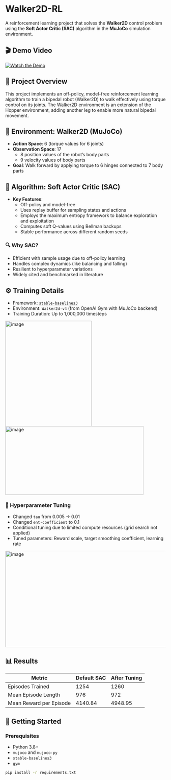 # Walker2D-RL

A reinforcement learning project that solves the **Walker2D** control problem using the **Soft Actor Critic (SAC)** algorithm in the **MuJoCo** simulation environment.

## 🎬 Demo Video

[![Watch the Demo](images/demo_thumbnail.png)](https://youtube.com/shorts/Kq5zZWDZNn8?feature=share)


## 🧠 Project Overview

This project implements an off-policy, model-free reinforcement learning algorithm to train a bipedal robot (Walker2D) to walk effectively using torque control on its joints. The Walker2D environment is an extension of the Hopper environment, adding another leg to enable more natural bipedal movement.

## 🔬 Environment: Walker2D (MuJoCo)

- **Action Space**: 6 (torque values for 6 joints)
- **Observation Space**: 17
  - 8 position values of the robot’s body parts
  - 9 velocity values of body parts
- **Goal**: Walk forward by applying torque to 6 hinges connected to 7 body parts

## 🧮 Algorithm: Soft Actor Critic (SAC)

- **Key Features**:
  - Off-policy and model-free
  - Uses replay buffer for sampling states and actions
  - Employs the maximum entropy framework to balance exploration and exploitation
  - Computes soft Q-values using Bellman backups
  - Stable performance across different random seeds

### 🔍 Why SAC?
- Efficient with sample usage due to off-policy learning
- Handles complex dynamics (like balancing and falling)
- Resilient to hyperparameter variations
- Widely cited and benchmarked in literature

## ⚙️ Training Details

- Framework: [`stable-baselines3`](https://github.com/DLR-RM/stable-baselines3)
- Environment: `Walker2d-v4` (from OpenAI Gym with MuJoCo backend)
- Training Duration: Up to 1,000,000 timesteps

<img width="271" height="330" alt="image" src="https://github.com/user-attachments/assets/6c771c19-b5ba-4d9f-8ceb-9313a9935a77" />
<img width="434" height="215" alt="image" src="https://github.com/user-attachments/assets/6edff979-2481-439b-a629-9b6bbed69432" />





### 🧪 Hyperparameter Tuning

- Changed `tau` from 0.005 → 0.01
- Changed `ent-coefficient` to 0.1
- Conditional tuning due to limited compute resources (grid search not applied)
- Tuned parameters: Reward scale, target smoothing coefficient, learning rate

<img width="578" height="302" alt="image" src="https://github.com/user-attachments/assets/a9f313c4-fb08-46ec-b5a1-a667080f9292" />

## 📊 Results

| Metric                     | Default SAC       | After Tuning     |
|---------------------------|-------------------|------------------|
| Episodes Trained          | 1254              | 1260             |
| Mean Episode Length       | 976               | 972              |
| Mean Reward per Episode   | 4140.84           | 4948.95          |

## 🚀 Getting Started

### Prerequisites

- Python 3.8+
- `mujoco` and `mujoco-py`
- `stable-baselines3`
- `gym`

```bash
pip install -r requirements.txt
